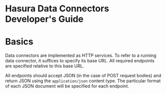 # Hasura Data Connectors Developer's Guide

# Basics

Data connectors are implemented as HTTP services. To refer to a running data connector, it suffices to specify its base URL. All required endpoints are specified relative to this base URL.

All endpoints should accept JSON (in the case of POST request bodies) and return JSON using the `application/json` content type. The particular format of each JSON document will be specified for each endpoint.